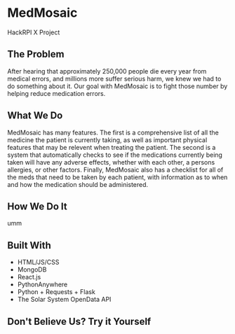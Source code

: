 # MedMosaic
HackRPI X Project 

## The Problem
After hearing that approximately 250,000 people die every year from medical errors, and millions more suffer serious harm, we knew we had to do something about it. Our goal with MedMosaic is to
fight those number by helping reduce medication errors.

## What We Do
MedMosaic has many features. The first is a comprehensive list of all the medicine the patient is currently taking, as well as important physical features that may be relevent when treating the patient. The second is a system that automatically checks to see if the medications currently being taken will have any adverse effects, whether with each other, a persons allergies, or other
factors. Finally, MedMosaic also has a checklist for all of the meds that need to be taken by each patient, with information as to when and how the medication should be administered.

## How We Do It
umm

## Built With
- HTML/JS/CSS
- MongoDB
- React.js
- PythonAnywhere
- Python + Requests + Flask
- The Solar System OpenData API

## Don't Believe Us? Try it Yourself
